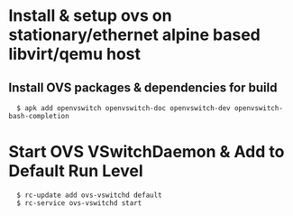 # Install & setup ovs on stationary/ethernet alpine based libvirt/qemu host

## Install OVS packages & dependencies for build
      $ apk add openvswitch openvswitch-doc openvswitch-dev openvswitch-bash-completion

# Start OVS VSwitchDaemon & Add to Default Run Level
      $ rc-update add ovs-vswitchd default
      $ rc-service ovs-vswitchd start

